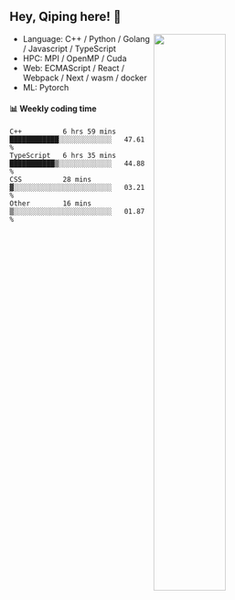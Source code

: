 

## Hey, Qiping here! :wave:

[<img align="right" width="50%" src="https://github-readme-stats.vercel.app/api?username=ppppqp&theme=dark&show_icons=true">](https://metrics.lecoq.io/ppppqp?template=classic)



-   Language: C++ / Python / Golang / Javascript / TypeScript
-   HPC: MPI / OpenMP / Cuda
-   Web: ECMAScript / React / Webpack / Next / wasm / docker
-   ML: Pytorch



#### :bar_chart: Weekly coding time

<!--START_SECTION:waka-->

```text
C++          6 hrs 59 mins   ████████████░░░░░░░░░░░░░   47.61 %
TypeScript   6 hrs 35 mins   ███████████▒░░░░░░░░░░░░░   44.88 %
CSS          28 mins         ▓░░░░░░░░░░░░░░░░░░░░░░░░   03.21 %
Other        16 mins         ▒░░░░░░░░░░░░░░░░░░░░░░░░   01.87 %
```

<!--END_SECTION:waka-->
